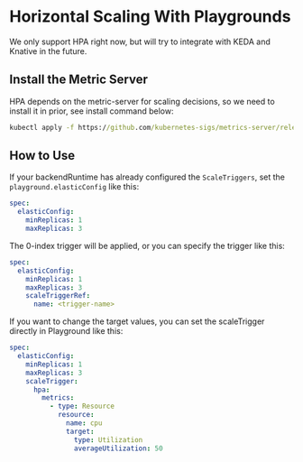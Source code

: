 # Horizontal Scaling With Playgrounds

We only support HPA right now, but will try to integrate with KEDA and Knative in the future.

## Install the Metric Server

HPA depends on the metric-server for scaling decisions, so we need to install it in prior, see install command below:

```cmd
kubectl apply -f https://github.com/kubernetes-sigs/metrics-server/releases/latest/download/components.yaml
```

## How to Use

If your backendRuntime has already configured the `ScaleTriggers`, set the `playground.elasticConfig` like this:

```yaml
spec:
  elasticConfig:
    minReplicas: 1
    maxReplicas: 3
```

The 0-index trigger will be applied, or you can specify the trigger like this:

```yaml
spec:
  elasticConfig:
    minReplicas: 1
    maxReplicas: 3
    scaleTriggerRef:
      name: <trigger-name>
```

If you want to change the target values, you can set the scaleTrigger directly in Playground like this:

```yaml
spec:
  elasticConfig:
    minReplicas: 1
    maxReplicas: 3
    scaleTrigger:
      hpa:
        metrics:
          - type: Resource
            resource:
              name: cpu
              target:
                type: Utilization
                averageUtilization: 50
```
